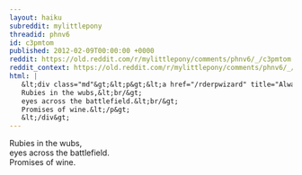 ```yaml
---
layout: haiku
subreddit: mylittlepony
threadid: phnv6
id: c3pmtom
published: 2012-02-09T00:00:00 +0000
reddit: https://old.reddit.com/r/mylittlepony/comments/phnv6/_/c3pmtom
reddit_context: https://old.reddit.com/r/mylittlepony/comments/phnv6/_/c3pmtom?context=3
html: |
   &lt;div class="md"&gt;&lt;p&gt;&lt;a href="/rderpwizard" title="Always Relevant / Subconcious Ear Nibbling / Paper Bag Princess"&gt;&lt;/a&gt;
   Rubies in the wubs,&lt;br/&gt;
   eyes across the battlefield.&lt;br/&gt;
   Promises of wine.&lt;/p&gt;
   &lt;/div&gt;
---
```


[](/rderpwizard "Always Relevant / Subconcious Ear Nibbling / Paper Bag Princess")
Rubies in the wubs,  
eyes across the battlefield.  
Promises of wine.